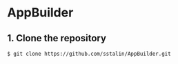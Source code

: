 AppBuilder
==========

## 1. Clone the repository

```$ git clone https://github.com/sstalin/AppBuilder.git```
